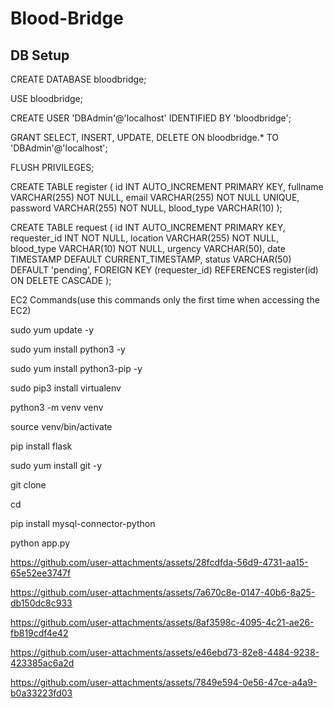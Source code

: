 # Blood-Bridge

## DB Setup
CREATE DATABASE bloodbridge;

USE bloodbridge;


CREATE USER 'DBAdmin'@'localhost' IDENTIFIED BY 'bloodbridge';

GRANT SELECT, INSERT, UPDATE, DELETE ON bloodbridge.* TO 'DBAdmin'@'localhost';

FLUSH PRIVILEGES;


CREATE TABLE register (
         id INT AUTO_INCREMENT PRIMARY KEY,
         fullname VARCHAR(255) NOT NULL,
         email VARCHAR(255) NOT NULL UNIQUE,
         password VARCHAR(255) NOT NULL,
         blood_type VARCHAR(10)
     );

CREATE TABLE request (
         id INT AUTO_INCREMENT PRIMARY KEY,
         requester_id INT NOT NULL,
         location VARCHAR(255) NOT NULL,
         blood_type VARCHAR(10) NOT NULL,
         urgency VARCHAR(50),
         date TIMESTAMP DEFAULT CURRENT_TIMESTAMP,
         status VARCHAR(50) DEFAULT 'pending',
         FOREIGN KEY (requester_id) REFERENCES register(id) ON DELETE CASCADE
     );

EC2 Commands(use this commands only the first time when accessing the EC2)

sudo yum update -y

sudo yum install python3 -y

sudo yum install python3-pip -y

sudo pip3 install virtualenv

python3 -m venv venv

source venv/bin/activate

pip install flask

sudo yum install git -y

git clone <your repositorie link>

cd <your repository name>

pip install mysql-connector-python

python app.py 


https://github.com/user-attachments/assets/28fcdfda-56d9-4731-aa15-65e52ee3747f


https://github.com/user-attachments/assets/7a670c8e-0147-40b6-8a25-db150dc8c933


https://github.com/user-attachments/assets/8af3598c-4095-4c21-ae26-fb819cdf4e42



https://github.com/user-attachments/assets/e46ebd73-82e8-4484-9238-423385ac6a2d



https://github.com/user-attachments/assets/7849e594-0e56-47ce-a4a9-b0a33223fd03




